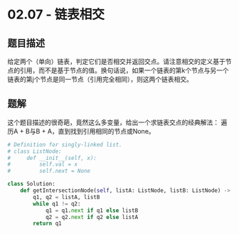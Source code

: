 # 02.07 - 链表相交

## 题目描述
给定两个（单向）链表，判定它们是否相交并返回交点。请注意相交的定义基于节点的引用，而不是基于节点的值。换句话说，如果一个链表的第k个节点与另一个链表的第j个节点是同一节点（引用完全相同），则这两个链表相交。


## 题解
这个题目描述的很奇葩，竟然这么多变量，给出一个求链表交点的经典解法：
遍历A + B与B + A，直到找到引用相同的节点或None。
```python
# Definition for singly-linked list.
# class ListNode:
#     def __init__(self, x):
#         self.val = x
#         self.next = None

class Solution:
    def getIntersectionNode(self, listA: ListNode, listB: ListNode) -> ListNode:
        q1, q2 = listA, listB
        while q1 != q2:
            q1 = q1.next if q1 else listB
            q2 = q2.next if q2 else listA
        return q1
```
